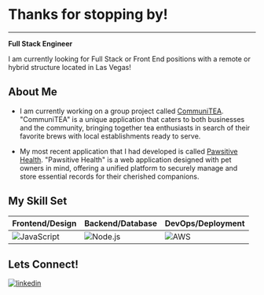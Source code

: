 # Thanks for stopping by!
<hr>

**Full Stack Engineer**

I am currently looking for Full Stack or Front End positions with a remote or hybrid structure located in Las Vegas!

## About Me

- I am currently working on a group project called [CommuniTEA](https://github.com/CommuniTEAM/CommuniTEA). "CommuniTEA" is a unique application that caters to both businesses and the community, bringing together tea enthusiasts in search of their favorite brews with local establishments ready to serve.

- My most recent application that I had developed is called [Pawsitive Health](https://pawsitive-health.gitlab.io/pawsitive-health/). "Pawsitive Health" is a web application designed with pet owners in mind, offering a unified platform to securely manage and store essential records for their cherished companions.

## My Skill Set

| Frontend/Design            | Backend/Database           | DevOps/Deployment          |
|----------------------------|----------------------------|----------------------------|
| ![JavaScript](https://skillicons.dev/icons?i=js,ts,react,html,css,figma,mui) | ![Node.js](https://skillicons.dev/icons?i=python,django,nodejs,redux,postgres,mysql) | ![AWS](https://skillicons.dev/icons?i=aws,git,github,gitlab,jenkins) |

## Lets Connect!


<div dir="auto">
<a href="https://linkedin.com/in/cory-deguzman/" rel="nofollow">
  <img src="https://camo.githubusercontent.com/5e3d78e5310a41c0667e07077cf93596229de398b154b83885dc068874ed5365/68747470733a2f2f696d672e736869656c64732e696f2f62616467652f6c696e6b6564696e2d2532333145373742352e7376673f267374796c653d666f722d7468652d6261646765266c6f676f3d6c696e6b6564696e266c6f676f436f6c6f723d7768697465" alt="linkedin" data-canonical-src="https://img.shields.io/badge/linkedin-%231E77B5.svg?&amp;style=for-the-badge&amp;logo=linkedin&amp;logoColor=white" style="max-width: 100%;">
</a>
</div>
